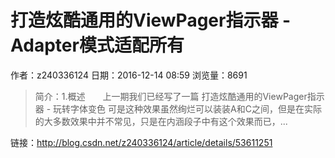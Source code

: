 # 打造炫酷通用的ViewPager指示器 - Adapter模式适配所有
作者：z240336124
日期：2016-12-14 08:59
浏览量：8691
> 简介：1.概述　　上一期我们已经写了一篇 打造炫酷通用的ViewPager指示器 - 玩转字体变色 可是这种效果虽然绚烂可以装装A和C之间，但是在实际的大多数效果中并不常见，只是在内涵段子中有这个效果而已，...

 链接：http://blog.csdn.net/z240336124/article/details/53611251
